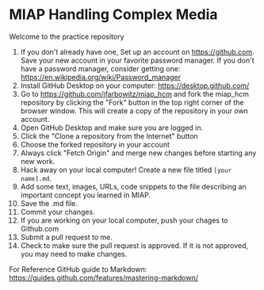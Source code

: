 # MIAP Handling Complex Media

Welcome to the practice repository

1. If you don't already have one, Set up an account on <https://github.com>. Save your new account in your favorite password manager. If you don't have a password manager, consider getting one: <https://en.wikipedia.org/wiki/Password_manager>
2. Install GitHub Desktop on your computer: <https://desktop.github.com/>
3. Go to <https://github.com/jfarbowitz/miap_hcm> and fork the miap_hcm repository by clicking the "Fork" button in the top right corner of the browser window. This will create a copy of the repository in your own account.
4. Open GitHub Desktop and make sure you are logged in.
5. Click the "Clone a repository from the Internet" button
6. Choose the forked repository in your account
7. Always click "Fetch Origin" and merge new changes before starting any new work.
8. Hack away on your local computer! Create a new file titled `[your name].md`. 
9. Add some text, images, URLs, code snippets to the file describing an important concept you learned in MIAP. 
10. Save the .md file.
11. Commit your changes.
12. If you are working on your local computer, push your chages to Github.com
13. Submit a pull request to me.
14. Check to make sure the pull request is approved. If it is not approved, you may need to make changes.

For Reference
GitHub guide to Markdown: <https://guides.github.com/features/mastering-markdown/>
